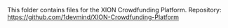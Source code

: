 This folder contains files for the XION Crowdfunding Platform.
Repository: https://github.com/1devmind/XION-Crowdfunding-Platform
